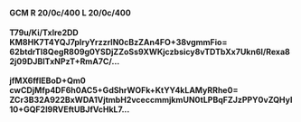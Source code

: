 #### GCM R 20/0c/400 L 20/0c/400
**T79u/Ki/Txlre2DD**<br/>**KM8HK7T4YQJ7pIryYrzzrlN0cBzZAn4FO+38vgmmFio=**<br/>**62btdrTI8QegR809g0YSDjZZoSs9XWKjczbsicy8vTDTbXx7Ukn6l/Rexa82j09DJBlTxNPzT+RmA7C/...**<br/><br/>
**jfMX6fflEBoD+Qm0**<br/>**cwCDjMfp4DF6h0AC5+GdShrWOFk+KtYY4kLAMyRRhe0=**<br/>**ZCr3B32A922BxWDA1VjtmbH2vceccmmjkmUN0tLPBqFZJzPPY0vZQHyI10+GQF2I9RVEftUBJfVcHkL7...**